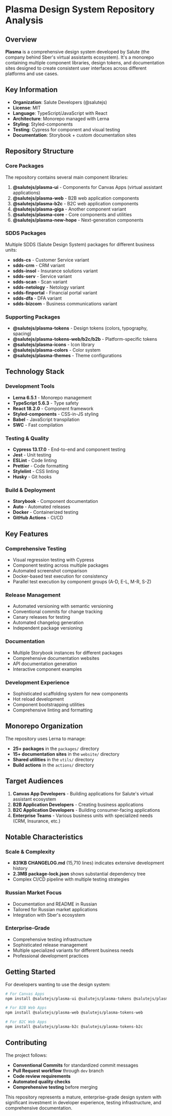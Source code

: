# Plasma Design System Repository Analysis

## Overview

**Plasma** is a comprehensive design system developed by Salute (the company behind Sber's virtual assistants ecosystem). It's a monorepo containing multiple component libraries, design tokens, and documentation sites designed to create consistent user interfaces across different platforms and use cases.

## Key Information

- **Organization**: Salute Developers (@salutejs)
- **License**: MIT
- **Language**: TypeScript/JavaScript with React
- **Architecture**: Monorepo managed with Lerna
- **Styling**: Styled-components
- **Testing**: Cypress for component and visual testing
- **Documentation**: Storybook + custom documentation sites

## Repository Structure

### Core Packages

The repository contains several main component libraries:

1. **@salutejs/plasma-ui** - Components for Canvas Apps (virtual assistant applications)
2. **@salutejs/plasma-web** - B2B web application components
3. **@salutejs/plasma-b2c** - B2C web application components
4. **@salutejs/plasma-giga** - Another component variant
5. **@salutejs/plasma-core** - Core components and utilities
6. **@salutejs/plasma-new-hope** - Next-generation components

### SDDS Packages

Multiple SDDS (Salute Design System) packages for different business units:
- **sdds-cs** - Customer Service variant
- **sdds-crm** - CRM variant
- **sdds-insol** - Insurance solutions variant
- **sdds-serv** - Service variant
- **sdds-scan** - Scan variant
- **sdds-netology** - Netology variant
- **sdds-finportal** - Financial portal variant
- **sdds-dfa** - DFA variant
- **sdds-bizcom** - Business communications variant

### Supporting Packages

- **@salutejs/plasma-tokens** - Design tokens (colors, typography, spacing)
- **@salutejs/plasma-tokens-web/b2c/b2b** - Platform-specific tokens
- **@salutejs/plasma-icons** - Icon library
- **@salutejs/plasma-colors** - Color system
- **@salutejs/plasma-themes** - Theme configurations

## Technology Stack

### Development Tools
- **Lerna 6.5.1** - Monorepo management
- **TypeScript 5.6.3** - Type safety
- **React 18.2.0** - Component framework
- **Styled-components** - CSS-in-JS styling
- **Babel** - JavaScript transpilation
- **SWC** - Fast compilation

### Testing & Quality
- **Cypress 13.17.0** - End-to-end and component testing
- **Jest** - Unit testing
- **ESLint** - Code linting
- **Prettier** - Code formatting
- **Stylelint** - CSS linting
- **Husky** - Git hooks

### Build & Deployment
- **Storybook** - Component documentation
- **Auto** - Automated releases
- **Docker** - Containerized testing
- **GitHub Actions** - CI/CD

## Key Features

### Comprehensive Testing
- Visual regression testing with Cypress
- Component testing across multiple packages
- Automated screenshot comparison
- Docker-based test execution for consistency
- Parallel test execution by component groups (A-D, E-L, M-R, S-Z)

### Release Management
- Automated versioning with semantic versioning
- Conventional commits for change tracking
- Canary releases for testing
- Automated changelog generation
- Independent package versioning

### Documentation
- Multiple Storybook instances for different packages
- Comprehensive documentation websites
- API documentation generation
- Interactive component examples

### Development Experience
- Sophisticated scaffolding system for new components
- Hot reload development
- Component bootstrapping utilities
- Comprehensive linting and formatting

## Monorepo Organization

The repository uses Lerna to manage:
- **25+ packages** in the `packages/` directory
- **15+ documentation sites** in the `website/` directory
- **Shared utilities** in the `utils/` directory
- **Build actions** in the `actions/` directory

## Target Audiences

1. **Canvas App Developers** - Building applications for Salute's virtual assistant ecosystem
2. **B2B Application Developers** - Creating business applications
3. **B2C Application Developers** - Building consumer-facing applications
4. **Enterprise Teams** - Various business units with specialized needs (CRM, Insurance, etc.)

## Notable Characteristics

### Scale & Complexity
- **831KB CHANGELOG.md** (15,710 lines) indicates extensive development history
- **2.3MB package-lock.json** shows substantial dependency tree
- Complex CI/CD pipeline with multiple testing strategies

### Russian Market Focus
- Documentation and README in Russian
- Tailored for Russian market applications
- Integration with Sber's ecosystem

### Enterprise-Grade
- Comprehensive testing infrastructure
- Sophisticated release management
- Multiple specialized variants for different business needs
- Professional development practices

## Getting Started

For developers wanting to use the design system:

```bash
# For Canvas Apps
npm install @salutejs/plasma-ui @salutejs/plasma-tokens @salutejs/plasma-icons

# For B2B Web Apps  
npm install @salutejs/plasma-web @salutejs/plasma-tokens-web

# For B2C Web Apps
npm install @salutejs/plasma-b2c @salutejs/plasma-tokens-b2c
```

## Contributing

The project follows:
- **Conventional Commits** for standardized commit messages
- **Pull Request workflow** through `dev` branch
- **Code review requirements** 
- **Automated quality checks**
- **Comprehensive testing** before merging

This repository represents a mature, enterprise-grade design system with significant investment in developer experience, testing infrastructure, and comprehensive documentation.